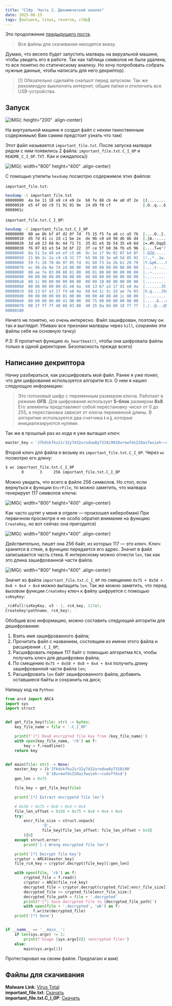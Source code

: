 ```yaml
---
title: "Cl0p. Часть 2. Динамический анализ"
date: 2025-06-15
tags: [malware, linux, reverse, cl0p]
---
```


Это продолжение [предыдущего поста](https://t.me/coffee_cube/79).

> Все файлы для скачивания находятся внизу.

Думаю, что весело будет запустить малварь на вируальной машине, чтобы увидеть его в работе. Так как таблица символов не была удалена, то все понятно по статическому анализу. Но хочу попробовать собрать нужные данные, чтобы написать для него декриптор)

> [!] Обязательно сделайте снапшот перед запуском. Так же рекомендую выключить интернет, общие папки и отключить все USB-устройства.

## Запуск

![IMG](/assets/images/Cl0p2_img/1.jpg){: height="200" .align-center}

На виртуальной машине я создал файл с неким таинственным содержимым) Вам самим предстоит узнать что там)

Этот файл называется `important_file.txt`. После запуска малваря рядом с ним появились 2 файла: `important_file.txt.C_I_0P` и `README_C_I_0P.TXT`. Как и ожидалось))

![IMG](/assets/images/Cl0p2_img/2.png){: width="800" height="400" .align-center}

С помощью утилиты `hexdump` посмотрю содержимое этих файлов:

`important_file.txt`:

```bash
hexdump -C important_file.txt
00000000  4a be 11 18 a9 c4 e9 2e  b8 fe 88 cb 4e a0 df 2e  |J...........N...|
00000010  e5 4f dd c9 71 91 01 9e  24 d9 f0 cf              |.O..q...$...|
0000001c
```

`important_file.txt.C_I_0P`:

```bash
hexdump -C important_file.txt.C_I_0P 
00000000  00 ae 8b b7 4f d2 8f 7d  f5 15 f5 fa a6 cc a5 76  |....O..}.......v|
00000010  d5 7d 41 cc 2d c1 be 2e  de 9b c0 a9 98 d6 8b d4  |.}A.-...........|
00000020  3d e0 23 68 0c 44 71 71  35 81 e5 3b 54 35 e9 6d  |=.#h.Dqq5..;T5.m|
00000030  f6 07 83 e3 54 3d 6f 22  3f ce 5f b0 36 fb e5 96  |....T=o"?._.6...|
00000040  8a 51 5a 40 e4 ef c5 d6  9c 1e 1f 9e 02 07 bd 8f  |.QZ@............|
00000050  21 8b 2c 2a c9 c8 31 77  b5 90 38 3e e0 5d 85 92  |!.,*..1w..8>.]..|
00000060  59 fc 26 70 4b 97 05 fd  01 68 f3 3a 2b b1 29 79  |Y.&pK....h.:+.)y|
00000070  ec 96 da 9e 74 2d 00 00  00 00 00 00 00 00 00 00  |....t-..........|
00000080  00 ae 7e 03 00 80 81 00  00 01 00 00 00 00 00 00  |..~.............|
00000090  00 00 00 00 00 00 00 00  00 00 00 00 00 00 00 00  |................|
000000a0  00 1c 00 00 00 00 00 00  00 00 10 00 00 08 00 00  |................|
000000b0  00 00 00 00 00 d1 e8 4a  68 13 67 a3 17 d1 e8 4a  |.......Jh.g....J|
000000c0  68 13 67 a3 17 fd e8 4a  68 64 1c 3c 2d ae 7e 03  |h.g....Jhd.<-.~.|
000000d0  00 00 00 00 00 01 00 00  00 00 40 80 40 1c 00 00  |..........@.@...|
000000e0  00 00 00 00 00 41 00 00  00 75 00 00 00 00 00 00  |.....A...u......|
000000f0  00 2f ff 7f 40 88 03 80  40 35 8a 04 08 18 ff 7f  |./..@...@5......|
00000100
```

Ничего не понятно, но очень интересно. Файл зашифрован, поэтому он так и выглядит. Убиваю все признаки малвары через `kill`, сохраняю эти файлы себе на основную тачку)

P.S: Я пропатчил функцию `do_heartbeat()`, чтобы она шифровала файлы только в одной директории. Безопасность прежде всего)

## Написание декриптора

Начну разбираться, как расшифровать мой файл. Ранее я уже понял, что для шифрования используется алгоритм `RC4`. О нем я нашел следующую информацию:

> Это потоковый шифр с переменным размером ключа. Работает в режиме **OFB**. Для шифрования использует **S-блок** размером **8x8**. Его элементы представляют собой
> перестановку чисел от 0 до 255, а перестановка зависит от ключа переменной длины. В алгоритме используется два счетчика **i** и **j**, которые инициализируются нулями.

Так же в прошлый раз из кода я уже вытащил ключ:

```python
master_key = 'Jfkdskfku2ir32y7432uroduw8y7318i9018urewfdsZ2Oaifwuieh~~cudsffdsd'
```

Второй ключ для файла я возьму из `important_file.txt.C_I_0P`. Через `wc` посмотрю его длину:

```bash
$ wc important_file.txt.C_I_0P                                                                                                                           
       0       3     256 important_file.txt.C_I_0P
```

Можно увидеть, что всего в файле 256 символов. Но стоп, если вернуться к функции `EncrFile`, то можно заметить, что малвара генерирует 117 символов ключа:

![IMG](/assets/images/Cl0p2_img/3.png){: width="800" height="400" .align-center}

Как часто шутят у меня в отделе — произошел киберобман) При первичном просмотре я не особо обратил внимание на функцию `CreateKey`, но вот сейчас она пригодится)

![IMG](/assets/images/Cl0p2_img/4.png){: width="800" height="400" .align-center}

Действительно, пишет она 256 байт, из которых 117 — это ключ. Ключ хранится в стеке, в функцию передается его адрес. Значит в файл записывается часть стека. К интересному можно отнести `len`, так как это длина зашифрованной части файла.

![IMG](/assets/images/Cl0p2_img/5.png){: width="800" height="400" .align-center}

Значит из файла `important_file.txt.C_I_0P` по смещению `0x75 + 0x58 + 0x8 + 0x4 + 0x4` можно вытащить `len`. Так же можно заметить, что перед вызовом функции `CreateKey` ключ к файлу шифруется с помощью `ssKeyKey`:

```c
_rc4Full(szKeyKey, v3 - 1, rc4_key, 117u);
Createkey(pathname, rc4_key);
```

Обобщив всю информацию, можно составить следующий алгоритм для дешифрования:
1. Взять имя зашифрованного файла;
2. Прочитать файл с названием, состоящим из имени этого файла и расширения `.C_I_0P`;
3. Расшифровать первые 117 байт с помощью алгоритма `RC4`, чтобы получить ключ для дешифровки файла;
4. По смещению `0x75 + 0x58 + 0x8 + 0x4 + 0x4` получить длину зашифрованной части файла `len`;
5. Расшифровать `len` байт зашифрованного файла, добавить оставшиеся байты и сохранить на диск;

Напишу код на `Python`:

```python
from arc4 import ARC4
import sys
import struct


def get_file_key(file: str) -> bytes:
    key_file_name = file + '.C_I_0P'

    print(f'[*] Read encrypted file key from {key_file_name}')
    with open(key_file_name, 'rb') as f:
        key = f.readline()
    return key


def main(file: str) -> None:
    master_key = (b'Jfkdskfku2ir32y7432uroduw8y7318i90'
                  b'18urewfdsZ2Oaifwuieh~~cudsffdsd')
    gen_len = 0x75

    file_key = get_file_key(file)

    print('[*] Extract encrypetd file len')

    # 0x58 + 0x75 + 0x8 + 0x4 + 0x4
    file_len_offset = 0x58 + 0x75 + 0x8 + 0x4 + 0x4
    try:
        encr_file_size = struct.unpack(
                'Q',
                file_key[file_len_offset: file_len_offset + 0x8]
        )[0]
    except struct.error:
        print('[-] Wrong encrypted file len')

    print('[*] Decrypt file key')
    cryptor = ARC4(master_key)
    file_rc4_key = cryptor.decrypt(file_key)[:gen_len]

    with open(file, 'rb') as f:
        crypted_file = f.read()
        cryptor = ARC4(file_rc4_key)
        decrypted_file = cryptor.decrypt(crypted_file[:encr_file_size])
        decrypted_file += crypted_file[encr_file_size:]
        decrypted_file_path = file + '.decrypted'
        print(f'[*] Save decrypted file to {decrypted_file_path}')
        with open(file + '.decrypted', 'wb') as f:
            f.write(decrypted_file)
    print('[*] Done')


if __name__ == '__main__':
    if len(sys.argv) != 2:
        print(f'Usage {sys.argv[0]} <encrypted file>')
    else:
        main(sys.argv[1])
```

Протестировал на своем файле. Предлагаю и вам)

## Файлы для скачивания

**Malware Link**: [Virus Total](https://www.virustotal.com/gui/file/09d6dab9b70a74f61c41eaa485b37de9a40c86b6d2eae7413db11b4e6a8256ef)  
**important_file.txt**: [Скачать](/assets/files/Cl0p2_file/important_file.txt)  
**important_file.txt.C_I_0P**: [Скачать](/assets/files/Cl0p2_file/important_file.txt.C_I_0P)  
